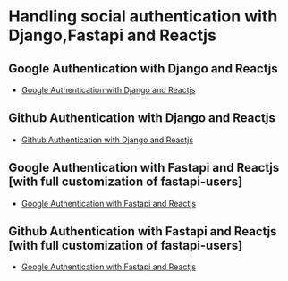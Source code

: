 # Handling social authentication with Django,Fastapi and Reactjs
## Google Authentication with Django and Reactjs
-  <a href="https://github.com/BhuwanPandey/socialauthentication/tree/googleauth_django_react" >Google Authentication with Django and Reactjs</a>

## Github Authentication with Django and Reactjs
-  <a href="https://github.com/BhuwanPandey/socialauthentication/tree/githubauth_django_react" >Github Authentication with Django and Reactjs</a>

## Google Authentication with Fastapi and Reactjs [with full customization of fastapi-users]
-  <a href="https://github.com/BhuwanPandey/socialauthentication/tree/googleauth_fastapi_react" >Google Authentication with Fastapi and Reactjs</a>

## Github Authentication with Fastapi and Reactjs [with full customization of fastapi-users]
-  <a href="https://github.com/BhuwanPandey/socialauthentication/tree/githubauth_fastapi_react" >Google Authentication with Fastapi and Reactjs</a>
